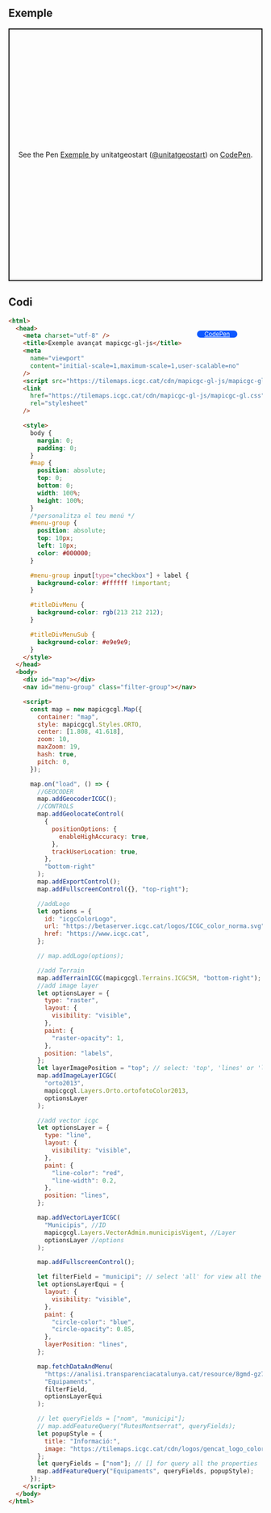 ## Exemple

<p class="codepen" data-height="500" data-theme-id="light" data-slug-hash="GRLqpOq" data-editable="true" data-user="unitatgeostart" style="height: 500px; box-sizing: border-box; display: flex; align-items: center; justify-content: center; border: 2px solid; margin: 1em 0; padding: 1em;">
  <span>See the Pen <a href="https://codepen.io/unitatgeostart/pen/GRLqpOq">
  Exemple </a> by unitatgeostart (<a href="https://codepen.io/unitatgeostart">@unitatgeostart</a>)
  on <a href="https://codepen.io">CodePen</a>.</span>
</p>
<script async src="https://cpwebassets.codepen.io/assets/embed/ei.js"></script>

<a style="color: white" target="_blank" class=" button btn btn-primary" href="https://codepen.io/unitatgeostart/pen/GRLqpOq">CodePen</a>

<style>
.button{
    position: relative;
    top: 84px;
    z-index: 1;
    /* right: -46px; */
    width: 80px;
    float: right;
    right: 50px;
    background-color: #0d58ff;
    border-radius: 10px;
    text-align: -webkit-center;
    font-size: smaller;
    
  }
    .button:hover{

    background-color: #032879;

  }
  </style>

## Codi

```html
<html>
  <head>
    <meta charset="utf-8" />
    <title>Exemple avançat mapicgc-gl-js</title>
    <meta
      name="viewport"
      content="initial-scale=1,maximum-scale=1,user-scalable=no"
    />
    <script src="https://tilemaps.icgc.cat/cdn/mapicgc-gl-js/mapicgc-gl.js"></script>
    <link
      href="https://tilemaps.icgc.cat/cdn/mapicgc-gl-js/mapicgc-gl.css"
      rel="stylesheet"
    />

    <style>
      body {
        margin: 0;
        padding: 0;
      }
      #map {
        position: absolute;
        top: 0;
        bottom: 0;
        width: 100%;
        height: 100%;
      }
      /*personalitza el teu menú */
      #menu-group {
        position: absolute;
        top: 10px;
        left: 10px;
        color: #000000;
      }

      #menu-group input[type="checkbox"] + label {
        background-color: #ffffff !important;
      }

      #titleDivMenu {
        background-color: rgb(213 212 212);
      }

      #titleDivMenuSub {
        background-color: #e9e9e9;
      }
    </style>
  </head>
  <body>
    <div id="map"></div>
    <nav id="menu-group" class="filter-group"></nav>

    <script>
      const map = new mapicgcgl.Map({
        container: "map",
        style: mapicgcgl.Styles.ORTO,
        center: [1.808, 41.618],
        zoom: 10,
        maxZoom: 19,
        hash: true,
        pitch: 0,
      });

      map.on("load", () => {
        //GEOCODER
        map.addGeocoderICGC();
        //CONTROLS
        map.addGeolocateControl(
          {
            positionOptions: {
              enableHighAccuracy: true,
            },
            trackUserLocation: true,
          },
          "bottom-right"
        );
        map.addExportControl();
        map.addFullscreenControl({}, "top-right");

        //addLogo
        let options = {
          id: "icgcColorLogo",
          url: "https://betaserver.icgc.cat/logos/ICGC_color_norma.svg",
          href: "https://www.icgc.cat",
        };

        // map.addLogo(options);

        //add Terrain
        map.addTerrainICGC(mapicgcgl.Terrains.ICGC5M, "bottom-right");
        //add image layer
        let optionsLayer = {
          type: "raster",
          layout: {
            visibility: "visible",
          },
          paint: {
            "raster-opacity": 1,
          },
          position: "labels",
        };
        let layerImagePosition = "top"; // select: 'top', 'lines' or 'labels'
        map.addImageLayerICGC(
          "orto2013",
          mapicgcgl.Layers.Orto.ortofotoColor2013,
          optionsLayer
        );

        //add vector icgc
        let optionsLayer = {
          type: "line",
          layout: {
            visibility: "visible",
          },
          paint: {
            "line-color": "red",
            "line-width": 0.2,
          },
          position: "lines",
        };

        map.addVectorLayerICGC(
          "Municipis", //ID
          mapicgcgl.Layers.VectorAdmin.municipisVigent, //Layer
          optionsLayer //options
        );

        map.addFullscreenControl();

        let filterField = "municipi"; // select 'all' for view all the features as a single layer
        let optionsLayerEqui = {
          layout: {
            visibility: "visible",
          },
          paint: {
            "circle-color": "blue",
            "circle-opacity": 0.85,
          },
          layerPosition: "lines",
        };

        map.fetchDataAndMenu(
          "https://analisi.transparenciacatalunya.cat/resource/8gmd-gz7i.geojson",
          "Equipaments",
          filterField,
          optionsLayerEqui
        );

        // let queryFields = ["nom", "municipi"];
        // map.addFeatureQuery("RutesMontserrat", queryFields);
        let popupStyle = {
          title: "Informació:",
          image: "https://tilemaps.icgc.cat/cdn/logos/gencat_logo_color.png",
        };
        let queryFields = ["nom"]; // [] for query all the properties
        map.addFeatureQuery("Equipaments", queryFields, popupStyle);
      });
    </script>
  </body>
</html>
```
